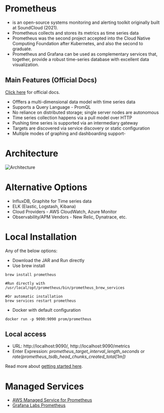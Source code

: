 # Prometheus
- is an open-source systems monitoring and alerting toolkit originally built at SoundCloud (2021).
- Prometheus collects and stores its metrics as time series data
- Prometheus was the second project accepted into the Cloud Native Computing Foundation after Kubernetes, and also the second to graduate.
- Prometheus and Grafana can be used as complementary services that, together, provide a robust time-series database with excellent data visualization.

## Main Features (Official Docs)

[Click here](https://prometheus.io/docs/introduction/overview/) for official docs.

- Offfers a multi-dimensional data model with time series data
- Supports a Query Language - PromQL
- No reliance on distributed storage; single server nodes are autonomous
- Time series collection happens via a pull model over HTTP
- Pushing time series is supported via an intermediary gateway
- Targets are discovered via service discovery or static configuration
- Multiple modes of graphing and dashboarding support- 


# Architecture

![Architecture](https://prometheus.io/assets/architecture.png)

# Alternative Options
- InfluxDB, Graphite for Time series data
- ELK (Elastic, Logstash, Kibana)
- Cloud Providers - AWS CloudWatch, Azure Monitor
- Observability/APM Vendors - New Relic, Dynatrace, etc.

# Local Installation
Any of the below options:
- Download the JAR and Run directly
- Use brew install
```
brew install prometheus

#Run directly with 
/usr/local/opt/prometheus/bin/prometheus_brew_services

#Or automatic installation
brew services restart prometheus
```
- Docker with default configuration
```
docker run -p 9090:9090 prom/prometheus
```

## Local access
- URL: http://localhost:9090/, http://localhost:9090/metrics
- Enter Expression: *prometheus_target_interval_length_seconds* or *rate(prometheus_tsdb_head_chunks_created_total[1m])*

Read more about [getting started here](https://prometheus.io/docs/prometheus/latest/getting_started/).

# Managed Services
- [AWS Managed Service for Prometheus](https://aws.amazon.com/prometheus/)
- [Grafana Labs Prometheus](https://grafana.com/oss/prometheus/)
